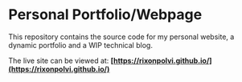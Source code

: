 # Personal Portfolio/Webpage

This repository contains the source code for my personal website, a dynamic portfolio and a WIP technical blog.

The live site can be viewed at: **[https://rixonpolvi.github.io/](https://rixonpolvi.github.io/)**
